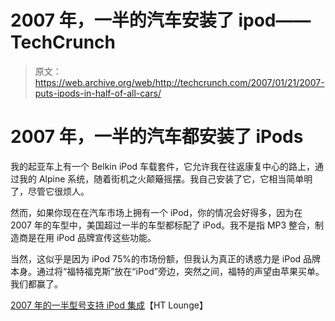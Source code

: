 # 2007 年，一半的汽车安装了 ipod——TechCrunch

> 原文：<https://web.archive.org/web/http://techcrunch.com/2007/01/21/2007-puts-ipods-in-half-of-all-cars/>

# 2007 年，一半的汽车都安装了 iPods

我的起亚车上有一个 Belkin iPod 车载套件，它允许我在往返康复中心的路上，通过我的 Alpine 系统，随着街机之火颠簸摇摆。我自己安装了它，它相当简单明了，尽管它很烦人。

然而，如果你现在在汽车市场上拥有一个 iPod，你的情况会好得多，因为在 2007 年的车型中，美国超过一半的车型都标配了 iPod。我不是指 MP3 整合，制造商是在用 iPod 品牌宣传这些功能。

当然，这似乎是因为 iPod 75%的市场份额，但我认为真正的诱惑力是 iPod 品牌本身。通过将“福特福克斯”放在“iPod”旁边，突然之间，福特的声望由苹果买单。我们都赢了。

[2007 年的一半型号支持 iPod 集成](https://web.archive.org/web/20201204172206/http://www.htlounge.net/articles/2137/1/Half-of-2007-vehicles-to-support-iPod-integration)【HT Lounge】